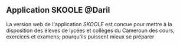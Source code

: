 ## Application SKOOLE @Daril

La version web de l'application _SKOOLE_ est concue pour mettre à la disposition des élèves de lycées et collèges du Cameroun des cours, exercices et examens; pourqu'ils puissent mieux se préparer
